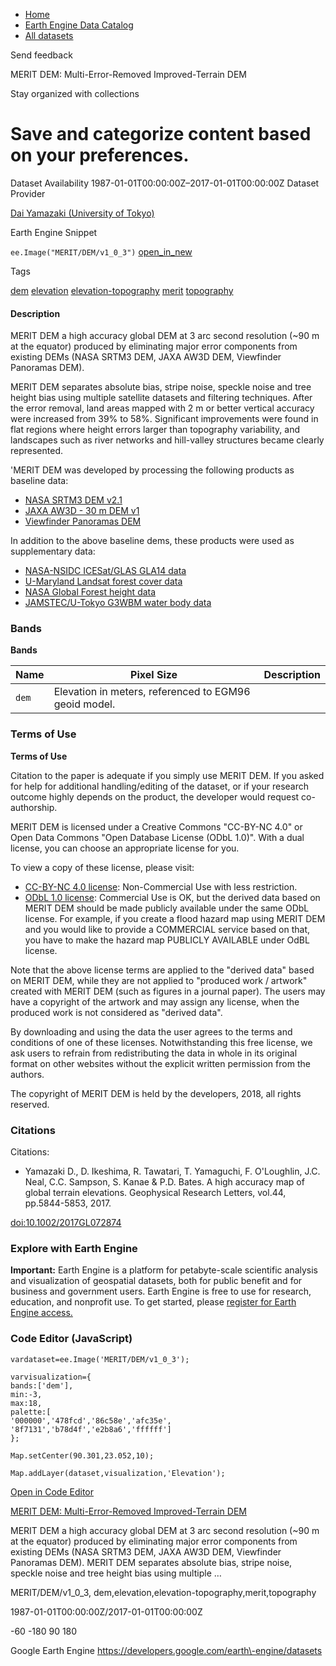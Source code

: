 



* [Home](https://developers.google.com/)
* [Earth Engine Data Catalog](https://developers.google.com/earth-engine/datasets)
* [All datasets](https://developers.google.com/earth-engine/datasets/catalog)





 
 
 Send feedback
 
 

MERIT DEM: Multi\-Error\-Removed Improved\-Terrain DEM


 
 Stay organized with collections
 

 
 Save and categorize content based on your preferences.
========================================================================================================================================================








Dataset Availability
1987\-01\-01T00:00:00Z–2017\-01\-01T00:00:00Z
Dataset Provider


[Dai Yamazaki (University of Tokyo)](http://hydro.iis.u-tokyo.ac.jp/~yamadai/MERIT_DEM/index.html)



Earth Engine Snippet


`ee.Image("MERIT/DEM/v1_0_3")` 
[open\_in\_new](https://code.earthengine.google.com/?scriptPath=Examples:Datasets/MERIT/MERIT_DEM_v1_0_3)





Tags


[dem](/earth-engine/datasets/tags/dem)
[elevation](/earth-engine/datasets/tags/elevation)
[elevation\-topography](/earth-engine/datasets/tags/elevation-topography)
[merit](/earth-engine/datasets/tags/merit)
[topography](/earth-engine/datasets/tags/topography)








#### Description



MERIT DEM a high accuracy global DEM at 3 arc second resolution (\~90 m at
the equator) produced by eliminating major error components from existing DEMs
(NASA SRTM3 DEM, JAXA AW3D DEM, Viewfinder Panoramas DEM).


MERIT DEM separates absolute bias, stripe noise, speckle
noise and tree height bias using multiple satellite datasets and filtering techniques.
After the error removal, land areas mapped with 2 m or better vertical accuracy
were increased from 39% to 58%. Significant improvements were found in flat regions
where height errors larger than topography variability, and landscapes such as
river networks and hill\-valley structures became clearly represented.


'MERIT DEM was developed by processing the following products as baseline data:


* [NASA SRTM3 DEM v2\.1](https://dds.cr.usgs.gov/srtm/version2_1/SRTM3)
* [JAXA AW3D \- 30 m DEM v1](https://www.eorc.jaxa.jp/ALOS/en/aw3d30/index.htm)
* [Viewfinder Panoramas DEM](http://www.viewfinderpanoramas.org/dem3.html)


In addition to the above baseline dems, these products were used as supplementary data:


* [NASA\-NSIDC ICESat/GLAS GLA14 data](https://nsidc.org/data/gla14)
* [U\-Maryland Landsat forest cover data](https://glad.earthengine.app/view/global-forest-change)
* [NASA Global Forest height data](https://www.nasa.gov/topics/earth/features/forest-height-map.html)
* [JAMSTEC/U\-Tokyo G3WBM water body data](http://hydro.iis.u-tokyo.ac.jp/%7Eyamadai/G3WBM/index.html)





### Bands


**Bands**




| Name | Pixel Size | Description |
| --- | --- | --- |
| `dem` | Elevation in meters, referenced to EGM96 geoid model. |




### Terms of Use


**Terms of Use**


Citation to the paper is adequate if you simply use MERIT DEM. If you
asked for help for additional handling/editing of the dataset, or if your research
outcome highly depends on the product, the developer would request co\-authorship.


MERIT DEM is licensed under a Creative Commons "CC\-BY\-NC 4\.0" or
Open Data Commons "Open Database License (ODbL 1\.0\)". With a dual license, you
can choose an appropriate license for you.


To view a copy of these license, please visit:


* [CC\-BY\-NC 4\.0 license](https://creativecommons.org/licenses/by-nc/4.0/): Non\-Commercial Use with less restriction.
* [ODbL 1\.0 license](https://opendatacommons.org/licenses/odbl/summary/): Commercial Use is OK, but the derived data based on MERIT
DEM should be made publicly available under the same ODbL license. For
example, if you create a flood hazard map using MERIT DEM and you would like to
provide a COMMERCIAL service based on that, you have to make the hazard map
PUBLICLY AVAILABLE under OdBL license.


Note that the above license terms are applied to the "derived data" based
on MERIT DEM, while they are not applied to "produced work / artwork" created
with MERIT DEM (such as figures in a journal paper). The users may have a
copyright of the artwork and may assign any license, when the produced work
is not considered as "derived data".


By downloading and using the data the user agrees to the terms and
conditions of one of these licenses. Notwithstanding this free license, we ask
users to refrain from redistributing the data in whole in its original format
on other websites without the explicit written permission from the authors.


The copyright of MERIT DEM is held by the developers, 2018, all rights reserved.




### Citations



Citations:
* Yamazaki D., D. Ikeshima, R. Tawatari, T. Yamaguchi, F. O'Loughlin, J.C. Neal,
C.C. Sampson, S. Kanae \& P.D. Bates. A high accuracy map of global
terrain elevations. Geophysical Research Letters, vol.44, pp.5844\-5853, 2017\.


[doi:10\.1002/2017GL072874](https://doi.org/10.1002/2017GL072874)





### Explore with Earth Engine


**Important:** 
 Earth Engine is a platform for petabyte\-scale scientific analysis and visualization of
 geospatial datasets, both for public benefit and for business and government users.
 Earth Engine is free to use for research, education, and nonprofit use. To get started, please
 [register for Earth Engine access.](https://console.cloud.google.com/earth-engine)



### Code Editor (JavaScript)



```
vardataset=ee.Image('MERIT/DEM/v1_0_3');

varvisualization={
bands:['dem'],
min:-3,
max:18,
palette:[
'000000','478fcd','86c58e','afc35e',
'8f7131','b78d4f','e2b8a6','ffffff']
};

Map.setCenter(90.301,23.052,10);

Map.addLayer(dataset,visualization,'Elevation');
```



[Open in Code Editor](https://code.earthengine.google.com/?scriptPath=Examples:Datasets/MERIT/MERIT_DEM_v1_0_3)


[MERIT DEM: Multi\-Error\-Removed Improved\-Terrain DEM](/earth-engine/datasets/catalog/MERIT_DEM_v1_0_3)

MERIT DEM a high accuracy global DEM at 3 arc second resolution (\~90 m at the equator) produced by eliminating major error components from existing DEMs (NASA SRTM3 DEM, JAXA AW3D DEM, Viewfinder Panoramas DEM). MERIT DEM separates absolute bias, stripe noise, speckle noise and tree height bias using multiple …

 MERIT/DEM/v1\_0\_3,
 dem,elevation,elevation\-topography,merit,topography

1987\-01\-01T00:00:00Z/2017\-01\-01T00:00:00Z



 \-60 \-180 90 180
 



Google Earth Engine
https://developers.google.com/earth\-engine/datasets









